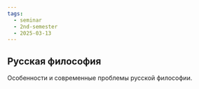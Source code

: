 ```yaml
---
tags:
  - seminar
  - 2nd-semester
  - 2025-03-13
---
```


## Русская философия

Особенности и современные проблемы русской философии.

